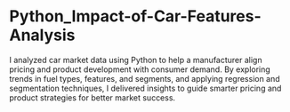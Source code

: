 # Python_Impact-of-Car-Features-Analysis
I analyzed car market data using Python to help a manufacturer align pricing and product development with consumer demand. By exploring trends in fuel types, features, and segments, and applying regression and segmentation techniques, I delivered insights to guide smarter pricing and product strategies for better market success.
